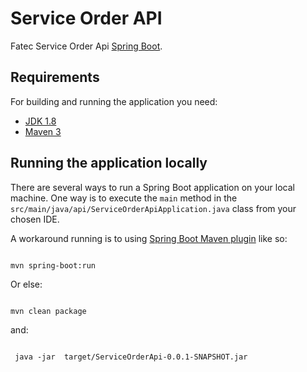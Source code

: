 # Service Order API


Fatec Service Order Api [Spring Boot](https://www.fatecsaocaetano.edu.br/).

## Requirements

For building and running the application you need:

- [JDK 1.8](http://www.oracle.com/technetwork/java/javase/downloads/jdk8-downloads-2133151.html)
- [Maven 3](https://maven.apache.org)

## Running the application locally

There are several ways to run a Spring Boot application on your local machine. One way is to execute the `main` method in the `src/main/java/api/ServiceOrderApiApplication.java` class from your chosen IDE.

A workaround running is to using [Spring Boot Maven plugin](https://docs.spring.io/spring-boot/docs/current/reference/html/build-tool-plugins-maven-plugin.html) like so:

```shell

mvn spring-boot:run

```

Or else: 

```shell

mvn clean package

```
and:


```shell

 java -jar  target/ServiceOrderApi-0.0.1-SNAPSHOT.jar

```


